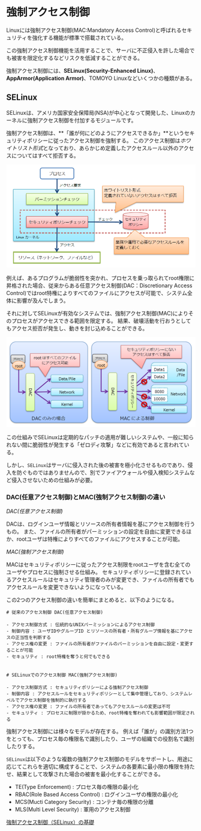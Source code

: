 # 強制アクセス制御

Linuxには強制アクセス制御(MAC:Mandatory Access Control)と呼ばれるセキュリティを強化する機能が標準で搭載されている。

この強制アクセス制御機能を活用することで、サーバに不正侵入を許した場合でも被害を限定化するなどリスクを低減することができる。

強制アクセス制御には、**SELinux(Security-Enhanced Linux)**、**AppArmor(Application Armor)**、TOMOYO Linuxなどいくつかの種類がある。

## SELinux

SELinuxは、アメリカ国家安全保障局(NSA)が中心となって開発した、Linuxのカーネルに強制アクセス制御を付加するモジュールです。

強制アクセス制御は、**「誰が何にどのようにアクセスできるか」**というセキュリティポリシーに従ったアクセス制御を強制する。
このアクセス制御は*ホワイトリスト形式*となっており、あらかじめ定義したアクセスルール以外のアクセスについてはすべて拒否する。

![security10_01.png](./security10_01.png)

例えば、あるプログラムが脆弱性を突かれ、プロセスを乗っ取られてroot権限に昇格された場合、従来からある任意アクセス制御(DAC：Discretionary Access Control)ではroot特権によりすべてのファイルにアクセスが可能で、システム全体に影響が及んでしまう。

それに対してSELinuxが有効なシステムでは、強制アクセス制御(MAC)によりそのプロセスがアクセスできる範囲を限定する。
結果、破壊活動を行おうとしてもアクセス拒否が発生し、動きを封じ込めることができる。

![security10_02.png](./security10_02.png)

この仕組みでSELinuxは定期的なパッチの適用が難しいシステムや、一般に知られない間に脆弱性が発生する「ゼロディ攻撃」などに有効であると言われている。

しかし、`SELinux`はサーバに侵入された後の被害を極小化させるものであり、侵入を防ぐものではありませんので、別でファイアウォールや侵入検知システムなど侵入させないための仕組みが必要。


### DAC(任意アクセス制御)とMAC(強制アクセス制御)の違い

*DAC(任意アクセス制御)*

DACは、ログインユーザ情報とリソースの所有者情報を基にアクセス制御を行うもの。
また、ファイルの所有者がパーミッションの設定を自由に変更できるほか、rootユーザは特権によりすべてのファイルにアクセスすることが可能。

*MAC(強制アクセス制御)*

MACはセキュリティポリシーに従ったアクセス制限をrootユーザを含む全てのユーザやプロセスに強制させる仕組み。
セキュリティポリシーに登録されているアクセスルールはセキュリティ管理者のみが変更でき、ファイルの所有者でもアクセスルールを変更できないようになっている。

この2つのアクセス制御の違いを簡単にまとめると、以下のようになる。

```
# 従来のアクセス制御 DAC(任意アクセス制御)

- アクセス制御方式 : 伝統的なUNIXパーミッションによるアクセス制御
- 制御内容 : ユーザIDやグループID とリソースの所有者・所有グループ情報を基にアクセスの正当性を判断する
- アクセス権の変更 : ファイルの所有者がファイルのパーミッションを自由に設定・変更することが可能
- セキュリティ : root特権を奪うと何でもできる


# SELinuxでのアクセス制御 MAC(強制アクセス制御)

- アクセス制御方式 : セキュリティポリシーによる強制アクセス制御
- 制御内容 : アクセスルールをセキュリティポリシーとして集中管理しており、システムレベルでアクセス制御を強制的に執行する
- アクセス権の変更 : ファイルの所有者であってもアクセスルールの変更は不可
- セキュリティ : プロセスに制限が掛かるため、root特権を奪われても影響範囲が限定される
```

強制アクセス制御には様々なモデルが存在する。
例えば「誰が」の識別方法1つをとっても、プロセス毎の権限名で識別したり、ユーザの組織での役割名で識別したりする。

`SELinux`は以下のような複数の強制アクセス制御のモデルをサポートし、用途に応じてこれらを適切に構成することで、システムの各要素に最小限の権限を持たせ、結果として攻撃された場合の被害を最小化することができる。

- TE(Type Enforcement) : プロセス毎の権限の最小化
- RBAC(Role Based Access Control) : ログインユーザの権限の最小化
- MCS(Mucti Category Security) : コンテナ毎の権限の分離
- MLS(Multi Level Security) : 軍用のアクセス制御

[強制アクセス制御（SELinux）の基礎](https://thinkit.co.jp/article/13296)

